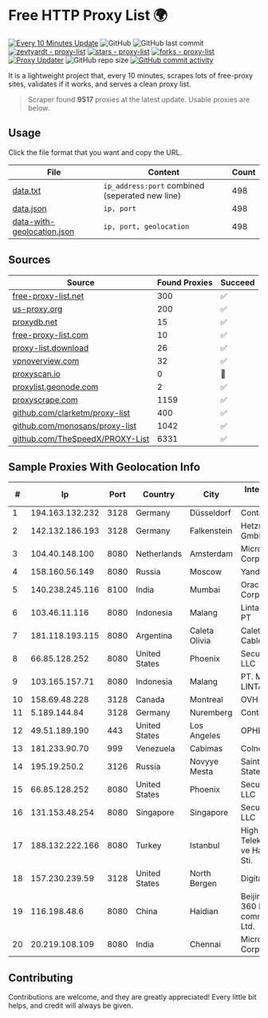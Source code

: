 
# Free HTTP Proxy List 🌍

[![Every 10 Minutes Update](https://github.com/mertguvencli/http-proxy-list/actions/workflows/main.yml/badge.svg?branch=main)](https://github.com/mertguvencli/http-proxy-list/actions/workflows/main.yml)
![GitHub](https://img.shields.io/github/license/mertguvencli/http-proxy-list)
![GitHub last commit](https://img.shields.io/github/last-commit/mertguvencli/http-proxy-list)
[![zevtyardt - proxy-list](https://img.shields.io/static/v1?label=zevtyardt&message=proxy-list&color=blue&logo=github)](https://github.com/zevtyardt/proxy-list "Go to GitHub repo")
[![stars - proxy-list](https://img.shields.io/github/stars/zevtyardt/proxy-list?style=social)](https://github.com/zevtyardt/proxy-list)
[![forks - proxy-list](https://img.shields.io/github/forks/zevtyardt/proxy-list?style=social)](https://github.com/zevtyardt/proxy-list)
[![Proxy Updater](https://github.com/zevtyardt/proxy-list/workflows/Proxy%20Updater/badge.svg)](https://github.com/zevtyardt/proxy-list/actions?query=workflow:"Proxy+Updater")
![GitHub repo size](https://img.shields.io/github/repo-size/zevtyardt/proxy-list)
[![GitHub commit activity](https://img.shields.io/github/commit-activity/m/zevtyardt/proxy-list?logo=commits)](https://github.com/zevtyardt/proxy-list/commits/main)

It is a lightweight project that, every 10 minutes, scrapes lots of free-proxy sites, validates if it works, and serves a clean proxy list.

> Scraper found **9517** proxies at the latest update. Usable proxies are below.

## Usage

Click the file format that you want and copy the URL.

|File|Content|Count|
|----|-------|-----|
|[data.txt](https://raw.githubusercontent.com/mertguvencli/http-proxy-list/main/proxy-list/data.txt)|`ip_address:port` combined (seperated new line)|498|
|[data.json](https://raw.githubusercontent.com/mertguvencli/http-proxy-list/main/proxy-list/data.json)|`ip, port`|498|
|[data-with-geolocation.json](https://raw.githubusercontent.com/mertguvencli/http-proxy-list/main/proxy-list/data-with-geolocation.json)|`ip, port, geolocation`|498|

## Sources

|Source|Found Proxies|Succeed|
|------|-------------|-------|
|[free-proxy-list.net](https://free-proxy-list.net)|300|✅|
|[us-proxy.org](https://www.us-proxy.org)|200|✅|
|[proxydb.net](http://proxydb.net)|15|✅|
|[free-proxy-list.com](https://free-proxy-list.com/?page=&port=&type%5B%5D=http&type%5B%5D=https&up_time=0&search=Search)|10|✅|
|[proxy-list.download](https://www.proxy-list.download/HTTP)|26|✅|
|[vpnoverview.com](https://vpnoverview.com/privacy/anonymous-browsing/free-proxy-servers)|32|✅|
|[proxyscan.io](https://www.proxyscan.io)|0|🚫|
|[proxylist.geonode.com](https://proxylist.geonode.com/api/proxy-list?limit=300&page=1&sort_by=lastChecked&sort_type=desc&protocols=http,https)|2|✅|
|[proxyscrape.com](https://api.proxyscrape.com/v2/?request=displayproxies&protocol=http&timeout=10000&country=all&ssl=all&anonymity=all)|1159|✅|
|[github.com/clarketm/proxy-list](https://raw.githubusercontent.com/clarketm/proxy-list/master/proxy-list-raw.txt)|400|✅|
|[github.com/monosans/proxy-list](https://raw.githubusercontent.com/monosans/proxy-list/main/proxies/http.txt)|1042|✅|
|[github.com/TheSpeedX/PROXY-List](https://raw.githubusercontent.com/TheSpeedX/PROXY-List/master/http.txt)|6331|✅|


## Sample Proxies With Geolocation Info

|#|Ip|Port|Country|City|Internet Service Provider|
|-|--|----|-------|----|-------------------------|
|1|194.163.132.232|3128|Germany|Düsseldorf|Contabo GmbH|
|2|142.132.186.193|3128|Germany|Falkenstein|Hetzner Online GmbH|
|3|104.40.148.100|8080|Netherlands|Amsterdam|Microsoft Corporation|
|4|158.160.56.149|8080|Russia|Moscow|Yandex.Cloud LLC|
|5|140.238.245.116|8100|India|Mumbai|Oracle Corporation|
|6|103.46.11.116|8080|Indonesia|Malang|Lintas Data Prima, PT|
|7|181.118.193.115|8080|Argentina|Caleta Olivia|Caleta Video Cable SRL|
|8|66.85.128.252|8080|United States|Phoenix|Secured Servers LLC|
|9|103.165.157.71|8080|Indonesia|Malang|PT. MEGA ARTHA LINTAS DATA|
|10|158.69.48.228|3128|Canada|Montreal|OVH SAS|
|11|5.189.144.84|3128|Germany|Nuremberg|Contabo GmbH|
|12|49.51.189.190|443|United States|Los Angeles|OPHL|
|13|181.233.90.70|999|Venezuela|Cabimas|Colnetwork C.A.|
|14|195.19.250.2|3126|Russia|Novyye Mesta|Saint Petersburg State University|
|15|66.85.128.252|8080|United States|Phoenix|Secured Servers LLC|
|16|131.153.48.254|8080|Singapore|Singapore|Secured Servers LLC|
|17|188.132.222.166|8080|Turkey|Istanbul|High Speed Telekomunikasyon ve Hab. Hiz. Ltd. Sti.|
|18|157.230.239.59|3128|United States|North Bergen|DigitalOcean, LLC|
|19|116.198.48.6|8080|China|Haidian|Beijing Jingdong 360 Degree E-commerce Co., Ltd.|
|20|20.219.108.109|8080|India|Chennai|Microsoft Corporation|



## Contributing

Contributions are welcome, and they are greatly appreciated! Every
little bit helps, and credit will always be given.

